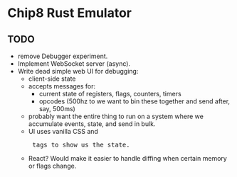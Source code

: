 # Chip8 Rust Emulator

## TODO

- remove Debugger experiment.
- Implement WebSocket server (async).
- Write dead simple web UI for debugging:
  - client-side state
  - accepts messages for:
    - current state of registers, flags, counters, timers
    - opcodes (500hz to we want to bin these together and send after, say, 500ms)
  - probably want the entire thing to run on a system where we accumulate events, state, and send in bulk.
  - UI uses vanilla CSS and <pre> tags to show us the state.
  - React? Would make it easier to handle diffing when certain memory or flags change.
